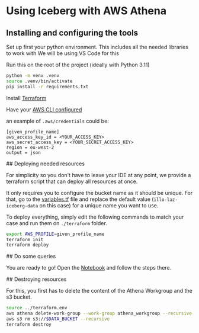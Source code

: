 # Using Iceberg with AWS Athena

## Installing and configuring the tools

Set up first your python environment. This includes all the needed libraries to work with
We will be using VS Code for this

Run this on the root of the project (ideally with Python 3.11)
```bash
python -m venv .venv
source .venv/bin/activate   
pip install -r requirements.txt
```

Install [Terraform](https://developer.hashicorp.com/terraform/tutorials/aws-get-started/install-cli)

Have your [AWS CLI configured](https://docs.aws.amazon.com/cli/v1/userguide/cli-chap-configure.html)

an example of `.aws/credentials` could be:
```
[given_profile_name]
aws_access_key_id = <YOUR_ACCESS_KEY>
aws_secret_access_key = <YOUR_SECRET_ACCESS_KEY>
region = eu-west-2
output = json
```

## Deploying needed resources

For simplicity so you don't have to leave your IDE at any point, we provide a terraform script that can deploy all resources at once.

It only requires you to configure the bucket name as it should be unique. For that, go to the [variables.tf](terraform/variables.tf) file and replace the default value (`illo-laz-iceberg-data` on this case) for a unique name you want to use.

To deploy everything, simply edit the following commands to match your case and run them on `./terraform` folder.

```bash
export AWS_PROFILE=given_profile_name
terraform init
terraform deploy
```

## Do some queries

You are ready to go! Open the [Notebook](illo_laz_iceberg_tutorial.ipynb) and follow the steps there.

## Destroying resources

For this, you first has to delete the content of the Athena Workgroup and the s3 bucket.

```bash
source ../terraform.env
aws athena delete-work-group --work-group athena_workgroup --recursive-delete-option
aws s3 rm s3://$DATA_BUCKET --recursive
terraform destroy
```
